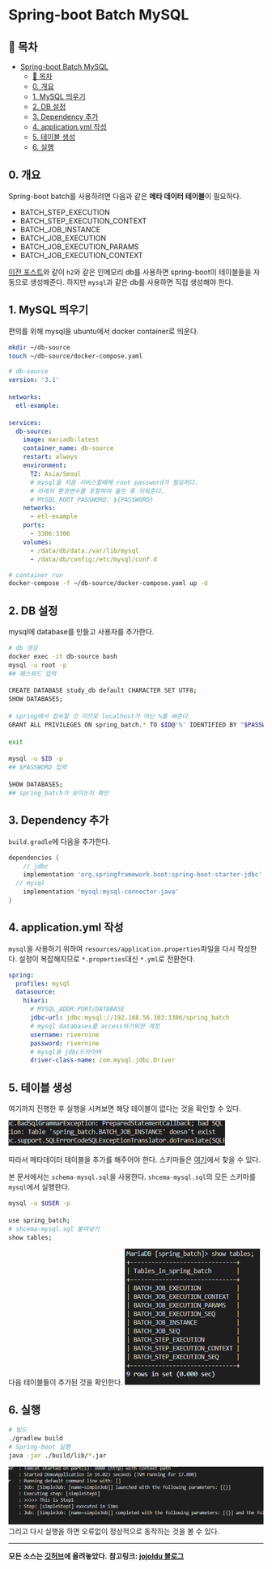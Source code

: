 # Spring-boot Batch MySQL
## 🎁 목차
- [Spring-boot Batch MySQL](#spring-boot-batch-mysql)
  - [🎁 목차](#-목차)
  - [0. 개요](#0-개요)
  - [1. MySQL 띄우기](#1-mysql-띄우기)
  - [2. DB 설정](#2-db-설정)
  - [3. Dependency 추가](#3-dependency-추가)
  - [4. application.yml 작성](#4-applicationyml-작성)
  - [5. 테이블 생성](#5-테이블-생성)
  - [6. 실행](#6-실행)

  
## 0. 개요
Spring-boot batch를 사용하려면 다음과 같은 **메타 데이터 테이블**이 필요하다.
- BATCH_STEP_EXECUTION
- BATCH_STEP_EXECUTION_CONTEXT
- BATCH_JOB_INSTANCE
- BATCH_JOB_EXECUTION
- BATCH_JOB_EXECUTION_PARAMS
- BATCH_JOB_EXECUTION_CONTEXT

[이전 포스트](https://velog.io/@rivernine/Spring-boot-Batch)와 같이 `h2`와 같은 인메모리 db를 사용하면 spring-boot이 테이블들을 자동으로 생성해준다. 
하지만 `mysql`과 같은 db를 사용하면 직접 생성해야 한다.

## 1. MySQL 띄우기
편의를 위해 mysql을 ubuntu에서 docker container로 띄운다.
```sh
mkdir ~/db-source
touch ~/db-source/docker-compose.yaml
```
```yaml
# db-source
version: '3.1'

networks:
  etl-example:

services:
  db-source:
    image: mariadb:latest
    container_name: db-source
    restart: always
    environment:
      TZ: Asia/Seoul
      # mysql을 처음 서비스할때에 root password가 필요하다.
      # 아래의 환경변수를 포함하여 올린 후 지워준다.
      # MYSQL_ROOT_PASSWORD: ${PASSWORD}
    networks:
      - etl-example
    ports:
      - 3306:3306
    volumes:
      - /data/db/data:/var/lib/mysql
      - /data/db/config:/etc/mysql/conf.d
```
```sh
# container run
docker-compose -f ~/db-source/docker-compose.yaml up -d
```

## 2. DB 설정
mysql에 database를 만들고 사용자를 추가한다.
```sh
# db 생성
docker exec -it db-source bash
mysql -u root -p
## 패스워드 입력

CREATE DATABASE study_db default CHARACTER SET UTF8;
SHOW DATABASES;

# spring에서 접속할 것 이므로 localhost가 아닌 %를 써준다.
GRANT ALL PRIVILEGES ON spring_batch.* TO $ID@'%' IDENTIFIED BY "$PASSWORD";

exit

mysql -u $ID -p
## $PASSWORD 입력

SHOW DATABASES;
## spring_batch가 보이는지 확인
```

## 3. Dependency 추가
`build.gradle`에 다음을 추가한다.
```groovy
dependencies {  
	// jdbc
	implementation 'org.springframework.boot:spring-boot-starter-jdbc'
  // mysql
	implementation 'mysql:mysql-connector-java'
}
```

## 4. application.yml 작성
`mysql`을 사용하기 위하여 `resources/application.properties`파일을 다시 작성한다.
설정이 복잡해지므로 `*.properties`대신 `*.yml`로 전환한다.
```yml
spring:
  profiles: mysql
  datasource:
    hikari:
      # MYSQL_ADDR:PORT/DATABASE
      jdbc-url: jdbc:mysql://192.168.56.103:3306/spring_batch
      # mysql databases를 access하기위한 계정
      username: rivernine
      password: rivernine
      # mysql용 jdbc드라이버
      driver-class-name: com.mysql.jdbc.Driver
```

## 5. 테이블 생성
여기까지 진행한 후 실행을 시켜보면 해당 테이블이 없다는 것을 확인할 수 있다.

![1.PNG](./1.PNG)

따라서 메타데이터 테이블을 추가를 해주어야 한다.
스키마들은 [여기](https://github.com/spring-projects/spring-batch/tree/master/spring-batch-core/src/main/resources/org/springframework/batch/core)에서 찾을 수 있다.

본 문서에서는 `schema-mysql.sql`을 사용한다.
`shcema-mysql.sql`의 모든 스키마를 `mysql`에서 실행한다.

```sh
mysql -u $USER -p

use spring_batch;
# shcema-mysql.sql 붙여넣기
show tables;
```

다음 테이블들이 추가된 것을 확인한다.
![2.PNG](./2.PNG)

## 6. 실행
```sh
# 빌드
./gradlew build
# Spring-boot 실행
java -jar ./build/lib/*.jar
```

![3.PNG](./3.PNG)
그리고 다시 실행을 하면 오류없이 정상적으로 동작하는 것을 볼 수 있다.

---
**모든 소스는 [깃허브](https://github.com/rivernine/velog/tree/master/Spring-boot)에 올려놓았다.**
**참고링크: [jojoldu 블로그](https://jojoldu.tistory.com/)**
